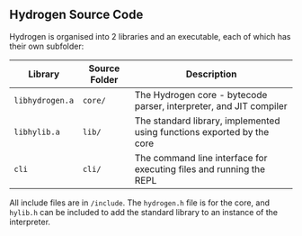 
Hydrogen Source Code
--------------------

Hydrogen is organised into 2 libraries and an executable, each of which has their own subfolder:

Library         | Source Folder | Description
--------------- | ------------- | -----------
`libhydrogen.a` | `core/`       | The Hydrogen core - bytecode parser, interpreter, and JIT compiler
`libhylib.a`    | `lib/`        | The standard library, implemented using functions exported by the core
`cli`           | `cli/`        | The command line interface for executing files and running the REPL

All include files are in `/include`. The `hydrogen.h` file is for the core, and `hylib.h` can be included to add the standard library to an instance of the interpreter.
